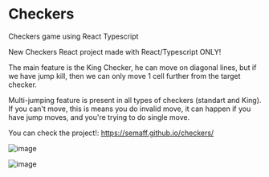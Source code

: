 # Сheckers
Checkers game using React Typescript

New Checkers React project made with React/Typescript ONLY!

The main feature is the King Checker, he can move on diagonal lines,
but if we have jump kill, then we can only move 1 cell further from the target checker.

Multi-jumping feature is present in all types of checkers (standart and King).
If you can't move, this is means you do invalid move, it can happen if you have jump moves, and you're trying to do single move.

You can check the project!: https://semaff.github.io/checkers/

![image](https://user-images.githubusercontent.com/95703321/178509858-1038c7b9-0433-4722-a2ab-3ef4531e5bfc.png)



![image](https://user-images.githubusercontent.com/95703321/178509948-a8d73bba-9bd7-4f3e-ac9f-e8b03a026a22.png)
